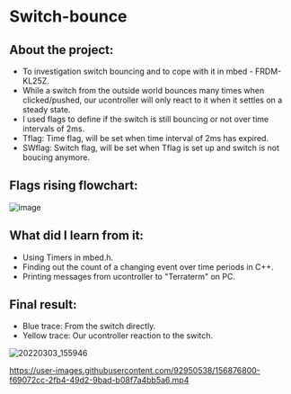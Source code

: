 # Switch-bounce
## About the project:
- To investigation switch bouncing and to cope with it in mbed - FRDM-KL25Z.
- While a switch from the outside world bounces many times when clicked/pushed, our ucontroller will only react to it when it settles on a steady state.
- I used flags to define if the switch is still bouncing or not over time intervals of 2ms.
- Tflag: Time flag, will be set when time interval of 2ms has expired.
- SWflag: Switch flag, will be set when Tflag is set up and switch is not boucing anymore.

## Flags rising flowchart:
![image](https://user-images.githubusercontent.com/92950538/156506280-b688e624-a69c-4c12-8558-9f880b48abe9.png)


## What did I learn from it:
- Using Timers in mbed.h.
- Finding out the count of a changing event over time periods in C++.
- Printing messages from ucontroller to "Terraterm" on PC. 

## Final result:
- Blue trace: From the switch directly.
- Yellow trace: Our ucontroller reaction to the switch. 


![20220303_155946](https://user-images.githubusercontent.com/92950538/156876546-fa9cd7dc-55ac-4254-9985-6d0ffbb3d245.jpg)


https://user-images.githubusercontent.com/92950538/156876800-f69072cc-2fb4-49d2-9bad-b08f7a4bb5a6.mp4

